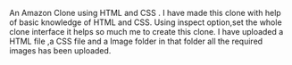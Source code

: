 An Amazon Clone using HTML and CSS .
I have made this clone with help of basic knowledge of HTML and CSS.
Using inspect option,set the whole clone interface it helps so much me to create this clone.
I have uploaded a HTML file ,a CSS file and a Image folder in that folder all the required images has been uploaded.
